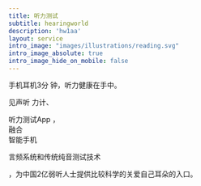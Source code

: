 ```yaml
---
title: 听力测试
subtitle: hearingworld
description: 'hw1aa'
layout: service
intro_image: "images/illustrations/reading.svg"
intro_image_absolute: true
intro_image_hide_on_mobile: false
---
```

手机耳机3分  钟，听力健康在手中。





见声听    力计、







听力测试App ，
<BR>
融合
</BR>
智能手机
<p>言频系统和传统纯音测试技术</p>，为中国2亿弱听人士提供比较科学的关爱自己耳朵的入口。
